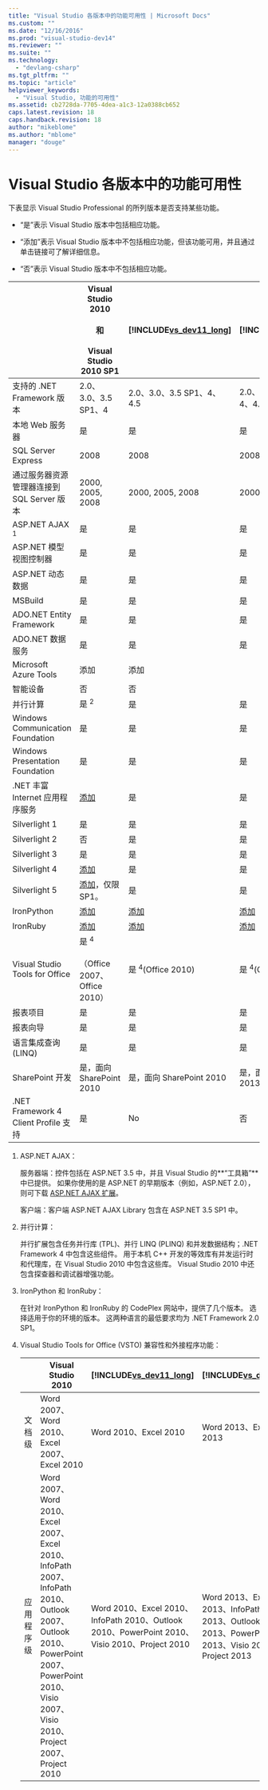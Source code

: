 ```yaml
---
title: "Visual Studio 各版本中的功能可用性 | Microsoft Docs"
ms.custom: ""
ms.date: "12/16/2016"
ms.prod: "visual-studio-dev14"
ms.reviewer: ""
ms.suite: ""
ms.technology: 
  - "devlang-csharp"
ms.tgt_pltfrm: ""
ms.topic: "article"
helpviewer_keywords: 
  - "Visual Studio, 功能的可用性"
ms.assetid: cb2728da-7705-4dea-a1c3-12a0388cb652
caps.latest.revision: 18
caps.handback.revision: 18
author: "mikeblome"
ms.author: "mblome"
manager: "douge"
---
```

# Visual Studio 各版本中的功能可用性
下表显示 Visual Studio Professional 的所列版本是否支持某些功能。  
  
-   “是”表示 Visual Studio 版本中包括相应功能。  
  
-   “添加”表示 Visual Studio 版本中不包括相应功能，但该功能可用，并且通过单击链接可了解详细信息。  
  
-   “否”表示 Visual Studio 版本中不包括相应功能。  
  
||Visual Studio 2010<br /><br /> 和<br /><br /> Visual Studio 2010 SP1|[!INCLUDE[vs_dev11_long](../build/includes/vs_dev11_long_md.md)]|[!INCLUDE[vs_dev12](../atl-mfc-shared/includes/vs_dev12_md.md)]|  
|-|---------------------------------------------------------|-------------------------------------------------------------------|--------------------------------------------------------------|  
|支持的 .NET Framework 版本|2.0、3.0、3.5 SP1、4|2.0、3.0、3.5 SP1、4、4.5|2.0、3.0、3.5 SP1、4、4.5、4.5.1|  
|本地 Web 服务器|是|是|是|  
|SQL Server Express|2008|2008|2008|  
|通过服务器资源管理器连接到 SQL Server 版本|2000, 2005, 2008|2000, 2005, 2008|2000, 2005, 2008|  
|ASP.NET AJAX <sup>1</sup>|是|是|是|  
|ASP.NET 模型视图控制器|是|是|是|  
|ASP.NET 动态数据|是|是|是|  
|MSBuild|是|是|是|  
|ADO.NET Entity Framework|是|是|是|  
|ADO.NET 数据服务|是|是|是|  
|Microsoft Azure Tools|添加|添加||  
|智能设备|否|否||  
|并行计算|是 <sup>2</sup>|是|是|  
|Windows Communication Foundation|是|是|是|  
|Windows Presentation Foundation|是|是|是|  
|.NET 丰富 Internet 应用程序服务|[添加](http://go.microsoft.com/fwlink/?LinkID=230768)|是|是|  
|Silverlight 1|是|是|是|  
|Silverlight 2|否|是|是|  
|Silverlight 3|是|是|是|  
|Silverlight 4|[添加](http://go.microsoft.com/fwlink/?LinkID=153710)|是|是|  
|Silverlight 5|[添加](http://go.microsoft.com/fwlink/?LinkID=215392)，仅限 SP1。|是|是|  
|IronPython|[添加](http://go.microsoft.com/fwlink/?LinkID=183863)|[添加](http://go.microsoft.com/fwlink/?LinkID=183863)|[添加](http://go.microsoft.com/fwlink/?LinkID=183863)|  
|IronRuby|[添加](http://go.microsoft.com/fwlink/?LinkID=183864)|[添加](http://go.microsoft.com/fwlink/?LinkID=183864)|[添加](http://go.microsoft.com/fwlink/?LinkID=183864)|  
|Visual Studio Tools for Office|是 <sup>4</sup><br /><br /> （Office 2007、Office 2010）|是 <sup>4</sup>\(Office 2010\)|是 <sup>4</sup>\(Office 2013\)|  
|报表项目|是|是|是|  
|报表向导|是|是|是|  
|语言集成查询 \(LINQ\)|是|是|是|  
|SharePoint 开发|是，面向 SharePoint 2010|是，面向 SharePoint 2010|是，面向 SharePoint 2013|  
|.NET Framework 4 Client Profile 支持|是|No|否|  
  
1.  ASP.NET AJAX：  
  
     服务器端：控件包括在 ASP.NET 3.5 中，并且 Visual Studio 的**“工具箱”**中已提供。  如果你使用的是 ASP.NET 的早期版本（例如，ASP.NET 2.0），则可下载 [ASP.NET AJAX 扩展](http://go.microsoft.com/fwlink/?LinkID=75360)。  
  
     客户端：客户端 ASP.NET AJAX Library 包含在 ASP.NET 3.5 SP1 中。  
  
2.  并行计算：  
  
     并行扩展包含任务并行库 \(TPL\)、并行 LINQ \(PLINQ\) 和并发数据结构；.NET Framework 4 中包含这些组件。  用于本机 C\+\+ 开发的等效库有并发运行时和代理库，在 Visual Studio 2010 中包含这些库。  Visual Studio 2010 中还包含探查器和调试器增强功能。  
  
3.  IronPython 和 IronRuby：  
  
     在针对 IronPython 和 IronRuby 的 CodePlex 网站中，提供了几个版本。  选择适用于你的环境的版本。  这两种语言的最低要求均为 .NET Framework 2.0 SP1。  
  
4.  Visual Studio Tools for Office \(VSTO\) 兼容性和外接程序功能：  
  
    ||Visual Studio 2010|[!INCLUDE[vs_dev11_long](../build/includes/vs_dev11_long_md.md)]|[!INCLUDE[vs_dev12](../atl-mfc-shared/includes/vs_dev12_md.md)]|  
    |-|------------------------|-------------------------------------------------------------------|--------------------------------------------------------------|  
    |文档级|Word 2007、Word 2010、Excel 2007、Excel 2010|Word 2010、Excel 2010|Word 2013、Excel 2013|  
    |应用程序级|Word 2007、Word 2010、Excel 2007、Excel 2010、InfoPath 2007、InfoPath 2010、Outlook 2007、Outlook 2010、PowerPoint 2007、PowerPoint 2010、Visio 2007、Visio 2010、Project 2007、Project 2010|Word 2010、Excel 2010、InfoPath 2010、Outlook 2010、PowerPoint 2010、Visio 2010、Project 2010|Word 2013、Excel 2013、InfoPath 2013、Outlook 2013、PowerPoint 2013、Visio 2013、Project 2013|